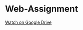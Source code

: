 # Web-Assignment
[Watch on Google Drive](https://drive.google.com/file/d/16AOQ6R3whfP1NpIHnDg60xc43UiJMoFE/view?usp=drive_link)
